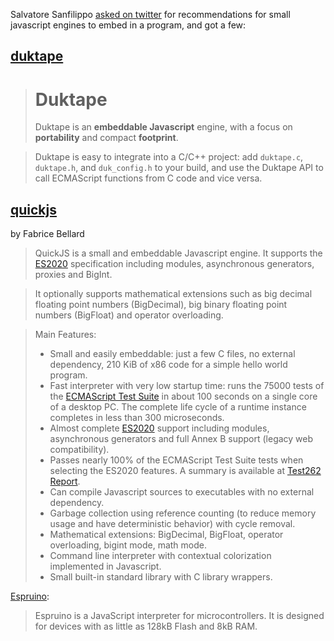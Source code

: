 Salvatore Sanfilippo [asked on twitter](https://twitter.com/antirez/status/1569986950509088769) for recommendations for small javascript engines to embed in a program, and got a few:

## [duktape](https://duktape.org/)

> # Duktape
> Duktape is an **embeddable Javascript** engine, with a focus on **portability** and compact **footprint**.

> Duktape is easy to integrate into a C/C++ project: add `duktape.c`, `duktape.h`, and `duk_config.h` to your build, and use the Duktape API to call ECMAScript functions from C code and vice versa.

## [quickjs](https://bellard.org/quickjs/)

by Fabrice Bellard

> QuickJS is a small and embeddable Javascript engine. It supports the [ES2020](https://tc39.github.io/ecma262/) specification including modules, asynchronous generators, proxies and BigInt.

> It optionally supports mathematical extensions such as big decimal floating point numbers (BigDecimal), big binary floating point numbers (BigFloat) and operator overloading.

> Main Features:
> 
> -   Small and easily embeddable: just a few C files, no external dependency, 210 KiB of x86 code for a simple hello world program.
> -   Fast interpreter with very low startup time: runs the 75000 tests of the [ECMAScript Test Suite](https://github.com/tc39/test262) in about 100 seconds on a single core of a desktop PC. The complete life cycle of a runtime instance completes in less than 300 microseconds.
> -   Almost complete [ES2020](https://tc39.github.io/ecma262/) support including modules, asynchronous generators and full Annex B support (legacy web compatibility).
> -   Passes nearly 100% of the ECMAScript Test Suite tests when selecting the ES2020 features. A summary is available at [Test262 Report](https://test262.report/).
> -   Can compile Javascript sources to executables with no external dependency.
> -   Garbage collection using reference counting (to reduce memory usage and have deterministic behavior) with cycle removal.
> -   Mathematical extensions: BigDecimal, BigFloat, operator overloading, bigint mode, math mode.
> -   Command line interpreter with contextual colorization implemented in Javascript.
> -   Small built-in standard library with C library wrappers.

[Espruino](https://github.com/espruino/Espruino):

> Espruino is a JavaScript interpreter for microcontrollers. It is designed for devices with as little as 128kB Flash and 8kB RAM.